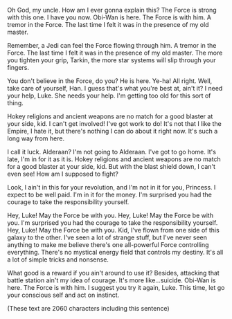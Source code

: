 Oh God, my uncle. How am I ever gonna explain this? The Force is strong with this one. I have you now. Obi-Wan is here. The Force is with him. A tremor in the Force. The last time I felt it was in the presence of my old master.

Remember, a Jedi can feel the Force flowing through him. A tremor in the Force. The last time I felt it was in the presence of my old master. The more you tighten your grip, Tarkin, the more star systems will slip through your fingers.

You don't believe in the Force, do you? He is here. Ye-ha! All right. Well, take care of yourself, Han. I guess that's what you're best at, ain't it? I need your help, Luke. She needs your help. I'm getting too old for this sort of thing.

Hokey religions and ancient weapons are no match for a good blaster at your side, kid. I can't get involved! I've got work to do! It's not that I like the Empire, I hate it, but there's nothing I can do about it right now. It's such a long way from here.

I call it luck. Alderaan? I'm not going to Alderaan. I've got to go home. It's late, I'm in for it as it is. Hokey religions and ancient weapons are no match for a good blaster at your side, kid. But with the blast shield down, I can't even see! How am I supposed to fight?

Look, I ain't in this for your revolution, and I'm not in it for you, Princess. I expect to be well paid. I'm in it for the money. I'm surprised you had the courage to take the responsibility yourself.

Hey, Luke! May the Force be with you. Hey, Luke! May the Force be with you. I'm surprised you had the courage to take the responsibility yourself. Hey, Luke! May the Force be with you. Kid, I've flown from one side of this galaxy to the other. I've seen a lot of strange stuff, but I've never seen anything to make me believe there's one all-powerful Force controlling everything. There's no mystical energy field that controls my destiny. It's all a lot of simple tricks and nonsense.

What good is a reward if you ain't around to use it? Besides, attacking that battle station ain't my idea of courage. It's more like…suicide. Obi-Wan is here. The Force is with him. I suggest you try it again, Luke. This time, let go your conscious self and act on instinct.

(These text are 2060 characters including this sentence)
